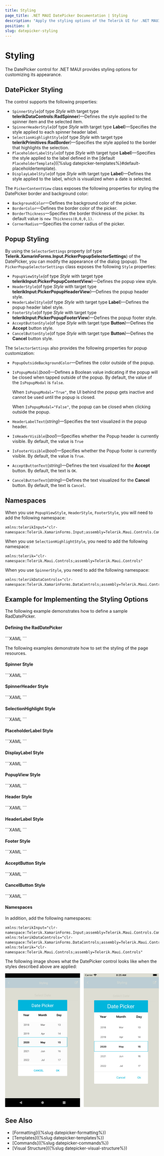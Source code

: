 ```yaml
---
title: Styling
page_title: .NET MAUI DatePicker Documentation | Styling
description: "Apply the styling options of the Telerik UI for .NET MAUI DatePicker and set the appearance of the control and its popup."
position: 8
slug: datepicker-styling
---
```


# Styling

The DatePicker control for .NET MAUI provides styling options for customizing its appearance.

## DatePicker Styling

The control supports the following properties:

* `SpinnerStyle`(of type *Style* with target type **telerikDataControls:RadSpinner**)&mdash;Defines the style applied to the spinner item and the selected item.
* `SpinnerHeaderStyle`(of type *Style* with target type **Label**)&mdash;Specifies the style applied to each spinner header label.
* `SelectionHighlightStyle`(of type *Style* with target type **telerikPrimitives:RadBorder**)&mdash;Specifies the style applied to the border that highlights the selection.
* `PlaceholderLabelStyle`(of type *Style* with target type **Label**)&mdash;Specifies the style applied to the label defined in the [default `PlaceholderTemplate`]({%slug datepicker-templates%}#default-placeholdertemplate).
* `DisplayLabelStyle`(of type *Style* with target type **Label**)&mdash;Defines the style applied to the label, which is visualized when a date is selected.

The `PickerContentView` class exposes the following properties for styling the DatePicker border and background color:

* `BackgroundColor`&mdash;Defines the background color of the picker.
* `BorderColor`&mdash;Defines the border color of the picker.
* `BorderThickness`&mdash;Specifies the border thickness of the picker. Its default value is `new Thickness(0,0,0,1)`.
* `CornerRadius`&mdash;Specifies the corner radius of the picker.

## Popup Styling

By using the `SelectorSettings` property (of type **Telerik.XamarinForms.Input.PickerPopupSelectorSettings**) of the DatePicker, you can modify the appearance of the dialog (popup). The `PickerPopupSelectorSettings` class exposes the following `Style` properties:

* `PopupViewStyle`(of type *Style* with target type **telerikInput:PickerPopupContentView**)&mdash;Defines the popup view style.
* `HeaderStyle`(of type *Style* with target type **telerikInput:PickerPopupHeaderView**)&mdash;Defines the popup header style.
* `HeaderLabelStyle`(of type *Style* with target type **Label**)&mdash;Defines the popup header label style.
* `FooterStyle`(of type *Style* with target type **telerikInput:PickerPopupFooterView**)&mdash;Defines the popup footer style.
* `AcceptButtonStyle`(of type *Style* with target type **Button**)&mdash;Defines the **Accept** button style.
* `CancelButtonStyle`(of type *Style* with target type **Button**)&mdash;Defines the **Cancel** button style.

The `SelectorSettings` also provides the following properties for popup customization:

* `PopupOutsideBackgroundColor`&mdash;Defines the color outside of the popup.
* `IsPopupModal`(*bool*)&mdash;Defines a Boolean value indicating if the popup will be closed when tapped outside of the popup. By default, the value of the `IsPopupModal` is `false`.

	When `IsPopupModal="True"`, the UI behind the popup gets inactive and cannot be used until the popup is closed.

	When `IsPopupModal="False"`, the popup can be closed when clicking outside the popup. 	

* `HeaderLabelText`(*string*)&mdash;Specifies the text visualized in the popup header.
* `IsHeaderVisible`(*bool*)&mdash;Specifies whether the Popup header is currently visible. By default, the value is `True`
* `IsFooterVisible`(*bool*)&mdash;Specifies whether the Popup footer is currently visible. By default, the value is `True`.
* `AcceptButtonText`(*string*)&mdash;Defines the text visualized for the **Accept** button. By default, the text is `OK`.
* `CancelButtonText`(*string*)&mdash;Defines the text visualized for the **Cancel** button. By default, the text is `Cancel`.

## Namespaces

When you use `PopupViewStyle`, `HeaderStyle`, `FooterStyle`, you will need to add the following namespace:

```XAML
xmlns:telerikInput="clr-namespace:Telerik.XamarinForms.Input;assembly=Telerik.Maui.Controls.Compatibility"
```

When you use `SelectionHighlightStyle`, you need to add the following namespace:

```XAML
xmlns:telerik="clr-namespace:Telerik.Maui.Controls;assembly=Telerik.Maui.Controls"
```

When you use `SpinnerStyle`, you need to add the following namespace:

```XAML
xmlns:telerikDataControls="clr-namespace:Telerik.XamarinForms.DataControls;assembly=Telerik.Maui.Controls.Compatibility"
```

## Example for Implementing the Styling Options

The following example demonstrates how to define a sample RadDatePicker.

#### Defining the RadDatePicker

<snippet id='datepicker-style' />
 ```XAML
<telerikInput:RadDatePicker SpinnerHeaderStyle="{StaticResource spinnerHeaderStyle}"
							SpinnerStyle="{StaticResource spinnerStyle}"
							SelectionHighlightStyle="{StaticResource selectionHighlightStyle}"
							DisplayLabelStyle="{StaticResource displayLabelStyle}"
							PlaceholderLabelStyle="{StaticResource placeholderLabelStyle}"
							DefaultHighlightedDate="2020,05,15"
							SpinnerFormat="yyy/MMM/dd"
							DisplayStringFormat="yyyy/MMM/dd">
	<telerikInput:RadDatePicker.SelectorSettings>
		<telerikInput:PickerPopupSelectorSettings PopupOutsideBackgroundColor="#D9D9D9CC"
												  PopupViewStyle="{StaticResource popupViewStyle}"
												  HeaderStyle="{StaticResource headerStyle}"
												  HeaderLabelText="Date Picker"
												  HeaderLabelStyle="{StaticResource headerLabelStyle}"
												  FooterStyle="{StaticResource footerStyle}"
												  AcceptButtonStyle="{StaticResource acceptButtonStyle}"
												  CancelButtonStyle="{StaticResource cancelButtonStyle}"/>
	</telerikInput:RadDatePicker.SelectorSettings>
</telerikInput:RadDatePicker>
 ```

The following examples demonstrate how to set the styling of the page resources.

#### Spinner Style

<snippet id='datepicker-style-spinner-style' />
```XAML
<Style TargetType="telerikDataControls:RadSpinner" x:Key="spinnerStyle">
	<Setter Property="ItemStyle">
		<Setter.Value>
			<Style TargetType="telerikDataControls:SpinnerItemView">
				<Setter Property="TextColor" Value="#4A4949"/>
			</Style>
		</Setter.Value>
	</Setter>
	<Setter Property="SelectedItemStyle">
		<Setter.Value>
			<Style TargetType="telerikDataControls:SpinnerItemView">
				<Setter Property="TextColor" Value="Black"/>
				<Setter Property="FontAttributes" Value="Bold"/>
			</Style>
		</Setter.Value>
	</Setter>
</Style>
```

#### SpinnerHeader Style

<snippet id='datepicker-style-spinner-header-style' />
```XAML
<Style TargetType="Label" x:Key="spinnerHeaderStyle">
	<Setter Property="TextColor" Value="Black"/>
	<Setter Property="FontAttributes" Value="Bold"/>
	<Setter Property="HorizontalOptions" Value="FillAndExpand"/>
	<Setter Property="VerticalOptions" Value="FillAndExpand"/>
	<Setter Property="HorizontalTextAlignment" Value="Center"/>
	<Setter Property="VerticalTextAlignment" Value="Center"/>
</Style>
```

#### SelectionHighlight Style

<snippet id='datepicker-style-selection-highlight-style' />
```XAML
<Style TargetType="telerik:RadBorder" x:Key="selectionHighlightStyle">
	<Setter Property="BorderColor" Value="#00B5DC"/>
	<Setter Property="BorderThickness" Value="1"/>
	<Setter Property="Padding" Value="0,6,0,6"/>
	<Setter Property="HeightRequest" Value="40"/>
	<Setter Property="VerticalOptions" Value="Center"/>
</Style>
```

#### PlaceholderLabel Style

<snippet id='datepicker-style-placeholder-label-style' />
```XAML
<Style TargetType="Label" x:Key="placeholderLabelStyle">
	<Setter Property="TextColor" Value="#4A4949"/>
	<Setter Property="VerticalTextAlignment" Value="Center"/>
	<Setter Property="HorizontalTextAlignment" Value="Center"/>
	<Setter Property="HeightRequest" Value="50"/>
</Style>
```

#### DisplayLabel Style

<snippet id='datepicker-style-display-label-style' />
```XAML
<Style TargetType="Label" x:Key="displayLabelStyle">
	<Setter Property="TextColor" Value="Black"/>
	<Setter Property="VerticalTextAlignment" Value="Center"/>
	<Setter Property="HorizontalTextAlignment" Value="Center"/>
	<Setter Property="HeightRequest" Value="50"/>
</Style>
```

#### PopupView Style

<snippet id='datepicker-style-popupview-style' />
```XAML
<Style TargetType="telerikInput:PickerPopupContentView" x:Key="popupViewStyle">
	<Setter Property="BackgroundColor" Value="White"/>
	<Setter Property="WidthRequest" Value="270"/>
</Style>
```

#### Header Style

<snippet id='datepicker-style-header-style' />
```XAML
<Style TargetType="telerikInput:PickerPopupHeaderView" x:Key="headerStyle">
	<Setter Property="BackgroundColor" Value="#00B5DC"/>
	<Setter Property="HeightRequest" Value="60"/>
	<Setter Property="Margin" Value="0"/>
	<Setter Property="Padding" Value="0"/>
	<Setter Property="HorizontalOptions" Value="FillAndExpand"/>
	<Setter Property="VerticalOptions" Value="FillAndExpand"/>
</Style>
```

#### HeaderLabel Style

<snippet id='datepicker-style-header-label-style' />
```XAML
<Style TargetType="Label" x:Key="headerLabelStyle">
	<Setter Property="TextColor" Value="White"/>
	<Setter Property="HorizontalOptions" Value="Center"/>
	<Setter Property="VerticalOptions" Value="Center"/>
	<Setter Property="FontSize" Value="Title"/>
</Style>
```

#### Footer Style

<snippet id='datepicker-style-footer-style' />
```XAML
<Style TargetType="telerikInput:PickerPopupFooterView" x:Key="footerStyle">
	<Setter Property="BackgroundColor" Value="Transparent"/>
</Style>
```

#### AcceptButton Style

<snippet id='datepicker-style-accept-button-style' />
```XAML
<Style TargetType="Button" x:Key="acceptButtonStyle">
	<Setter Property="BackgroundColor" Value="Transparent"/>
	<Setter Property="Text" Value="OK"/>
	<Setter Property="TextColor" Value="#00B5DC"/>
</Style>
```

#### CancelButton Style

<snippet id='datepicker-style-cancel-button-style' />
```XAML
<Style TargetType="Button" x:Key="cancelButtonStyle">
	<Setter Property="BackgroundColor" Value="Transparent"/>
	<Setter Property="Text" Value="X"/>
	<Setter Property="TextColor" Value="#00B5DC"/>
</Style>
```

#### Namespaces

In addition, add the following namespaces:

```XAML
xmlns:telerikInput="clr-namespace:Telerik.XamarinForms.Input;assembly=Telerik.Maui.Controls.Compatibility"
xmlns:telerikDataControls="clr-namespace:Telerik.XamarinForms.DataControls;assembly=Telerik.Maui.Controls.Compatibility"
xmlns:telerik="clr-namespace:Telerik.Maui.Controls;assembly=Telerik.Maui.Controls"
```

The following image shows what the DatePicker control looks like when the styles described above are applied:

![DatePicker](images/datepicker_style.png)

## See Also

- [Formatting]({%slug datepicker-formatting%})
- [Templates]({%slug datepicker-templates%})
- [Commands]({%slug datepicker-commands%})
- [Visual Structure]({%slug datepicker-visual-structure%})
